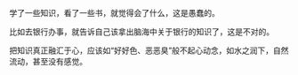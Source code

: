 学了一些知识，看了一些书，就觉得会了什么，这是愚蠢的。

比如去银行办事，就告诉自己该拿出脑海中关于银行的知识了，这是不对的。

把知识真正融汇于心，应该如“好好色、恶恶臭”般不起心动念，如水之润下，自然流动，甚至没有感觉。
